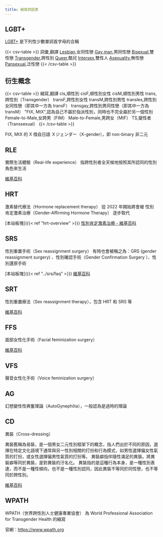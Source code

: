 ```yaml
---
title: 縮寫詞語表
---
```


## LGBT+

[LGBT+](https://en.wikipedia.org/wiki/LGBT) 是下列性少數單詞首字母的合稱

{{< csv-table >}}
詞彙,翻譯
[Lesbian](https://en.wikipedia.org/wiki/Lesbian),女同性戀
[Gay man](https://en.wikipedia.org/wiki/Gay_man),男同性戀
[Bisexual](https://en.wikipedia.org/wiki/Bisexuality),雙性戀
[Transgender](https://en.wikipedia.org/wiki/Transgender),跨性別
[Queer](https://en.wikipedia.org/wiki/Queer),酷兒
[Intersex](https://en.wikipedia.org/wiki/Intersex),雙性人
[Asexuality](https://en.wikipedia.org/wiki/Asexuality),無性戀
[Pansexual](https://en.wikipedia.org/wiki/Pansexuality),泛性戀
{{< /csv-table >}}

## 衍生概念

{{< csv-table >}}
縮寫,翻譯
cis,順性別
cisF,順性別女性
cisM,順性別男性
trans,跨性別（Transgender）
transF,跨性別女性
transM,跨性別男性
transles,跨性別女同性戀（即其中一方為 transF）
transgay,跨性別男同性戀（即其中一方為 transM）
"FtX, MtX",認為自己不屬於指派性別，同時也不完全屬於另一個性別
Female-to-Male,女跨男（FtM）
Male-to-Female,男跨女（MtF）
TS,變性者（Transsexual）
{{< /csv-table >}}

FtX, MtX 的 X 借自日語 Ｘジェンダー（X-gender），即 non-binary 非二元

## RLE

實際生活體驗（Real-life experience）
指跨性別者全天候地按照其所認同的性別角色來生活

[維基百科](https://zh.wikipedia.org/zh-tw/實際生活體驗)

## HRT

激素替代療法（Hormone replacement therapy）
從 2022 年開始將會被 性別肯定激素治療（Gender-Affirming Hormone Therapy） 逐步取代

[本站板塊]({{< ref "hrt-overview" >}})
[性別肯定激素治療 - 維基百科](https://zh.wikipedia.org/zh-tw/性別肯定激素治療)

## SRS

性別重置手術（Sex reassignment surgery）
有時也會被稱之為：GRS (gender reassignment surgery) 、性別確認手術（Gender Confirmation Surgery ）、性別還原手術

[本站板塊]({{< ref "../srs/faq" >}})
[維基百科](https://zh.wikipedia.org/zh-tw/性別重置手術)

## SRT

性別重置療法（Sex reassignment therapy），包含 HRT 和 SRS 等

[維基百科](https://zh.wikipedia.org/zh-tw/性別重置療法)

## FFS

面部女性化手術（Facial feminization surgery）

[維基百科](https://zh.wikipedia.org/zh-tw/性別重置療法#其他療法)

## VFS

聲音女性化手術（Voice feminization surgery）

## AG

幻想變性性興奮理論（AutoGynephilia），一般認為是過時的理論

## CD

異裝（Cross-dressing）

異裝舊稱為易裝，是一個男女二元性別框架下的概念，指人們出於不同的原因，選擇在特定文化語境下通常與另一性別相關的打扮和行為模式，如男性選擇偏女性氣質的打扮，或女性選擇偏男性氣質的打扮等。
異裝癖指伴隨性滿足的異裝。將異裝癖等同於異裝，是對異裝的汙名化。
異裝指的是這種行為本身，是一種性別表達，而不是一種性傾向，也不是一種性別認同，因此異裝不等同於同性戀，也不等同於跨性別。

[維基百科](https://zh.wikipedia.org/zh-tw/異性裝扮)

## WPATH

WPATH（世界跨性別人士健康專業協會） 為 World Professional Association for Transgender Health 的縮寫

官網：<https://www.wpath.org>
